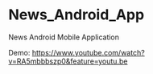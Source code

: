# News_Android_App
News Android Mobile Application

Demo: https://www.youtube.com/watch?v=RA5mbbbszp0&feature=youtu.be

